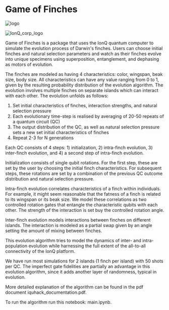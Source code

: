 # Game of Finches 

![logo](https://user-images.githubusercontent.com/79099250/215311239-4e778a72-0289-4562-b3a3-e8799e14ea8b.png)

![IonQ_corp_logo](https://user-images.githubusercontent.com/79099250/215311276-dd9675f7-77c7-424b-ad23-4d46bd819845.png)

Game of Finches is a package that uses the IonQ quantum computer to simulate the evolution process of Darwin's finches. Users can choose initial finches and natural selection parameters and watch as their finches evolve into unique specimens using superposition, entanglement, and dephasing as motors of evolution.

The finches are modeled as having 4 characteristics: color, wingspan, beak size, body size. All characteristics can have any value ranging from 0 to 1, given by the resulting probability distribution of the evolution algorithm. The evolution involves multiple finches on separate islands which can interact with each other. The evolution unfolds as follows:

1. Set initial characteristics of finches, interaction strengths, and natural selection pressure
2. Each evolutionary time-step is realised by averaging of 20-50 repeats of a quantum circuit (QC)
3. The output distribution of the QC, as well as natural selection pressure sets a new set initial
characteristics of finches
4. Repeat 2-3 for N generations

Each QC consists of 4 steps: 1) initialization, 2) intra-finch evolution, 3) inter-finch evolution, and 4) a second step of intra-finch evolution.

Initialization consists of single qubit rotations. For the first step, these are set by the user by choosing the initial finch characteristics. For subsequent steps, these rotations are set by a combination of the previous QC outcome distribution and natural selection pressure.

Intra-finch evolution correlates characteristics of a finch within individuals. For example, it might seem reasonable that the fatness of a finch is related to its wingspan or its beak size. We model these correlations as two controlled rotation gates that entangle the characteristic qubits with each other. The strength of the interaction is set buy the controlled rotation angle.

Inter-finch evolution models interactions between finches on different islands. The interaction is modeled as a partial swap given by an angle setting the amount of mixing between finches.

This evolution algorithm tries to model the dynamics of inter- and intra-population evolution while harnessing the full extent of the all-to-all connectivity of the IonQ platform.

We have run most simulations for 2 islands (1 finch per island) with 50 shots per QC. The imperfect gate fidelities are partially an advantage in this evolution algorithm, since it adds another layer of randomness, typical in evolution. 

More detailed explanation of the algorithm can be found in the pdf document iquhack_documentation.pdf.

To run the algorithm run this notebook: main.ipynb.
